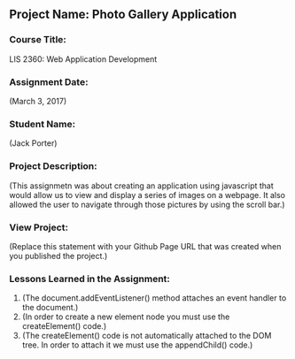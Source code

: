 ## Project Name:  Photo Gallery Application

### Course Title:
LIS 2360:  Web Application Development

### Assignment Date:  
(March 3, 2017)

### Student Name:  
(Jack Porter)

### Project Description:
(This assignmetn was about creating an application using javascript that would allow us to view and display a series of images on a webpage. It also allowed the user to navigate through those pictures by using the scroll bar.)

### View Project:
(Replace this statement with your Github Page URL that was created when you 
 published the project.)

### Lessons Learned in the Assignment:
1. (The document.addEventListener() method attaches an event handler to the document.)
2. (In order to create a new element node you must use the createElement() code.)
3. (The createElement() code is not automatically attached to the DOM tree. In order to attach it we must use the appendChild() code.)
